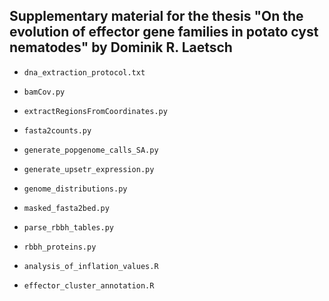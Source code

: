 Supplementary material for the thesis "On the evolution of effector gene families in potato cyst nematodes" by Dominik R. Laetsch
------------

- ```dna_extraction_protocol.txt```

- ```bamCov.py```

- ```extractRegionsFromCoordinates.py```

- ```fasta2counts.py```

- ```generate_popgenome_calls_SA.py```

- ```generate_upsetr_expression.py```

- ```genome_distributions.py```

- ```masked_fasta2bed.py```

- ```parse_rbbh_tables.py```

- ```rbbh_proteins.py```

- ```analysis_of_inflation_values.R```

- ```effector_cluster_annotation.R```
